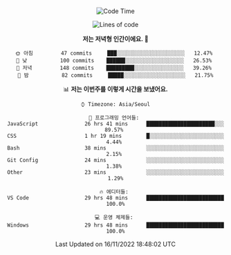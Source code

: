<div align="center">

<br />

 <!--START_SECTION:waka-->
![Code Time](http://img.shields.io/badge/Code%20Time-113%20hrs%2058%20mins-blue)

![Lines of code](https://img.shields.io/badge/%EC%A0%80%EB%8A%94%20%EC%97%AC%ED%83%9C%EA%B9%8C%EC%A7%80%20-310%20Thousand%20%EC%A4%84%EC%9D%98%20%EC%BD%94%EB%93%9C%EB%A5%BC%20%EC%9E%91%EC%84%B1%ED%96%88%EC%96%B4%EC%9A%94.-blue)

**저는 저녁형 인간이에요. 🦉** 

```text
🌞 아침         47 commits     ███░░░░░░░░░░░░░░░░░░░░░░   12.47% 
🌆 낮　         100 commits    ██████░░░░░░░░░░░░░░░░░░░   26.53% 
🌃 저녁         148 commits    █████████░░░░░░░░░░░░░░░░   39.26% 
🌙 밤　         82 commits     █████░░░░░░░░░░░░░░░░░░░░   21.75%

```


📊 **저는 이번주를 이렇게 시간을 보냈어요.** 

```text
⌚︎ Timezone: Asia/Seoul

💬 프로그래밍 언어들: 
JavaScript               26 hrs 41 mins      ██████████████████████░░░   89.57% 
CSS                      1 hr 19 mins        █░░░░░░░░░░░░░░░░░░░░░░░░   4.44% 
Bash                     38 mins             ░░░░░░░░░░░░░░░░░░░░░░░░░   2.15% 
Git Config               24 mins             ░░░░░░░░░░░░░░░░░░░░░░░░░   1.38% 
Other                    23 mins             ░░░░░░░░░░░░░░░░░░░░░░░░░   1.29%

🔥 에디터들: 
VS Code                  29 hrs 48 mins      █████████████████████████   100.0%

💻 운영 체제들: 
Windows                  29 hrs 48 mins      █████████████████████████   100.0%

```


 Last Updated on 16/11/2022 18:48:02 UTC
<!--END_SECTION:waka-->

</div>
